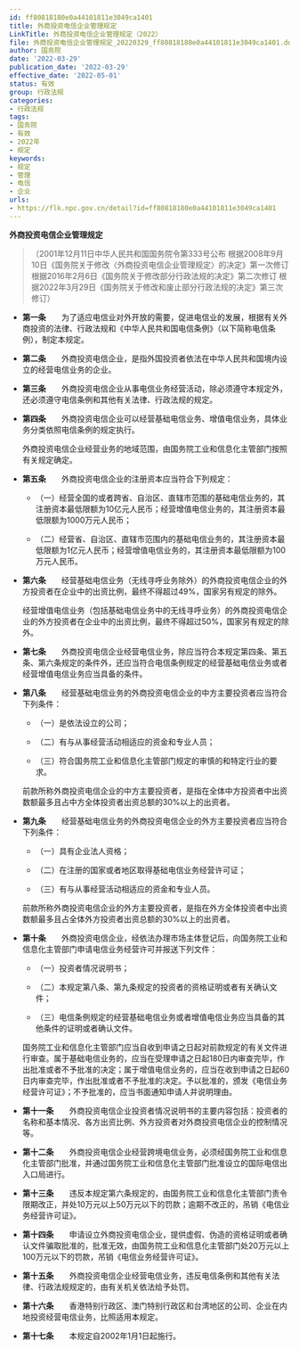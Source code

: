 ```yaml
---
id: ff80818180e0a44101811e3049ca1401
title: 外商投资电信企业管理规定
LinkTitle: 外商投资电信企业管理规定（2022）
file: 外商投资电信企业管理规定_20220329_ff80818180e0a44101811e3049ca1401.docx
author: 国务院
date: '2022-03-29'
publication_date: '2022-03-29'
effective_date: '2022-05-01'
status: 有效
group: 行政法规
categories:
- 行政法规
tags:
- 国务院
- 有效
- 2022年
- 规定
keywords:
- 规定
- 管理
- 电信
- 企业
urls:
- https://flk.npc.gov.cn/detail?id=ff80818180e0a44101811e3049ca1401
---
```


**外商投资电信企业管理规定**

> （2001年12月11日中华人民共和国国务院令第333号公布 根据2008年9月10日《国务院关于修改〈外商投资电信企业管理规定〉的决定》第一次修订 根据2016年2月6日《国务院关于修改部分行政法规的决定》第二次修订 根据2022年3月29日《国务院关于修改和废止部分行政法规的决定》第三次修订）

- **第一条**　　为了适应电信业对外开放的需要，促进电信业的发展，根据有关外商投资的法律、行政法规和《中华人民共和国电信条例》（以下简称电信条例），制定本规定。

- **第二条**　　外商投资电信企业，是指外国投资者依法在中华人民共和国境内设立的经营电信业务的企业。

- **第三条**　　外商投资电信企业从事电信业务经营活动，除必须遵守本规定外，还必须遵守电信条例和其他有关法律、行政法规的规定。

- **第四条**　　外商投资电信企业可以经营基础电信业务、增值电信业务，具体业务分类依照电信条例的规定执行。

  外商投资电信企业经营业务的地域范围，由国务院工业和信息化主管部门按照有关规定确定。

- **第五条**　　外商投资电信企业的注册资本应当符合下列规定：

  - （一）经营全国的或者跨省、自治区、直辖市范围的基础电信业务的，其注册资本最低限额为10亿元人民币；经营增值电信业务的，其注册资本最低限额为1000万元人民币；

  - （二）经营省、自治区、直辖市范围内的基础电信业务的，其注册资本最低限额为1亿元人民币；经营增值电信业务的，其注册资本最低限额为100万元人民币。

- **第六条**　　经营基础电信业务（无线寻呼业务除外）的外商投资电信企业的外方投资者在企业中的出资比例，最终不得超过49%，国家另有规定的除外。

  经营增值电信业务（包括基础电信业务中的无线寻呼业务）的外商投资电信企业的外方投资者在企业中的出资比例，最终不得超过50%，国家另有规定的除外。

- **第七条**　　外商投资电信企业经营电信业务，除应当符合本规定第四条、第五条、第六条规定的条件外，还应当符合电信条例规定的经营基础电信业务或者经营增值电信业务应当具备的条件。

- **第八条**　　经营基础电信业务的外商投资电信企业的中方主要投资者应当符合下列条件：

  - （一）是依法设立的公司；

  - （二）有与从事经营活动相适应的资金和专业人员；

  - （三）符合国务院工业和信息化主管部门规定的审慎的和特定行业的要求。

  前款所称外商投资电信企业的中方主要投资者，是指在全体中方投资者中出资数额最多且占中方全体投资者出资总额的30%以上的出资者。

- **第九条**　　经营基础电信业务的外商投资电信企业的外方主要投资者应当符合下列条件：

  - （一）具有企业法人资格；

  - （二）在注册的国家或者地区取得基础电信业务经营许可证；

  - （三）有与从事经营活动相适应的资金和专业人员。

  前款所称外商投资电信企业的外方主要投资者，是指在外方全体投资者中出资数额最多且占全体外方投资者出资总额的30%以上的出资者。

- **第十条**　　外商投资电信企业，经依法办理市场主体登记后，向国务院工业和信息化主管部门申请电信业务经营许可并报送下列文件：

  - （一）投资者情况说明书；

  - （二）本规定第八条、第九条规定的投资者的资格证明或者有关确认文件；

  - （三）电信条例规定的经营基础电信业务或者增值电信业务应当具备的其他条件的证明或者确认文件。

  国务院工业和信息化主管部门应当自收到申请之日起对前款规定的有关文件进行审查。属于基础电信业务的，应当在受理申请之日起180日内审查完毕，作出批准或者不予批准的决定；属于增值电信业务的，应当在收到申请之日起60日内审查完毕，作出批准或者不予批准的决定。予以批准的，颁发《电信业务经营许可证》；不予批准的，应当书面通知申请人并说明理由。

- **第十一条**　　外商投资电信企业投资者情况说明书的主要内容包括：投资者的名称和基本情况、各方出资比例、外方投资者对外商投资电信企业的控制情况等。

- **第十二条**　　外商投资电信企业经营跨境电信业务，必须经国务院工业和信息化主管部门批准，并通过国务院工业和信息化主管部门批准设立的国际电信出入口局进行。

- **第十三条**　　违反本规定第六条规定的，由国务院工业和信息化主管部门责令限期改正，并处10万元以上50万元以下的罚款；逾期不改正的，吊销《电信业务经营许可证》。

- **第十四条**　　申请设立外商投资电信企业，提供虚假、伪造的资格证明或者确认文件骗取批准的，批准无效，由国务院工业和信息化主管部门处20万元以上100万元以下的罚款，吊销《电信业务经营许可证》。

- **第十五条**　　外商投资电信企业经营电信业务，违反电信条例和其他有关法律、行政法规规定的，由有关机关依法给予处罚。

- **第十六条**　　香港特别行政区、澳门特别行政区和台湾地区的公司、企业在内地投资经营电信业务，比照适用本规定。

- **第十七条**　　本规定自2002年1月1日起施行。
